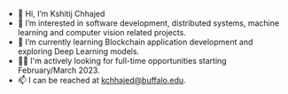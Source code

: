 - 👋 Hi, I’m Kshitij Chhajed
- 👀 I’m interested in software development, distributed systems, machine learning and computer vision related projects.
- 🌱 I’m currently learning Blockchain application development and exploring Deep Learning models.
- 👨‍💼 I'm actively looking for full-time opportunities starting February/March 2023.
- 📫 I can be reached at kchhajed@buffalo.edu.

<!---
kschhajed/kschhajed is a ✨ special ✨ repository because its `README.md` (this file) appears on your GitHub profile.
You can click the Preview link to take a look at your changes.
--->
